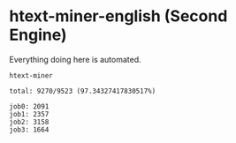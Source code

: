# htext-miner-english (Second Engine)

Everything doing here is automated.

```
htext-miner

total: 9270/9523 (97.34327417830517%)

job0: 2091
job1: 2357
job2: 3158
job3: 1664
```
